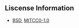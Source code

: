 ## Liscense Information
 - [BSD](https://opensource.org/licenses/BSD-3-Clause), [MIT](https://opensource.org/licenses/MIT)[CC0-1.0](https://creativecommons.org/publicdomain/zero/1.0/)
